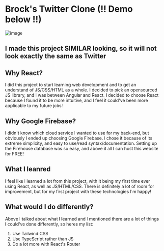 # Brock's Twitter Clone (!! Demo below !!)

![image](https://user-images.githubusercontent.com/99462184/175136249-2b90bdd6-5789-41b8-9d45-572480323f9c.png)

## I made this project SIMILAR looking, so it will not look exactly the same as Twitter

## Why React?

I did this project to start learning web development and to get an understand of JS/CSS/HTML as a whole. I decided to pick an opensourced JS library, and I was between Angular and React. I decided to choose React because I found it to be more intuitive, and I feel it could've been more applicable to my future jobs!

## Why Google Firebase?

I didn't know which cloud service I wanted to use for my back-end, but obviously I ended up choosing Google Firebase. I chose it because of its extreme simplicity, and easy to use/read syntax/documentation. Setting up the Firehouse database was so easy, and above it all I can host this website for FREE!

## What I leanred

I feel like I learned a lot from this project, with it being my first time ever using React, as well as JS/HTML/CSS. There is definitely a lot of room for improvement, but for my first project with these technologies I'm happy!

## What would I do differently?

Above I talked about what I learned and I mentioned there are a lot of things I could've done differently, so heres my list:
1. Use Tailwind CSS
2. Use TypeScript rather than JS
3. Do a lot more with React's Router
